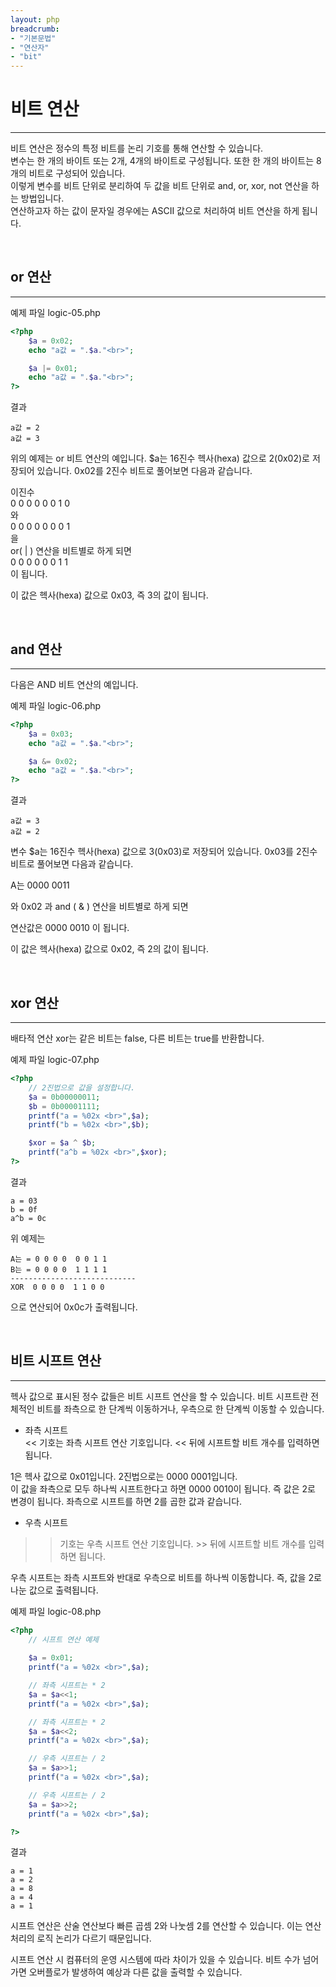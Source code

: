 ```yaml
---
layout: php
breadcrumb:
- "기본문법"
- "연산자"
- "bit"
---
```


# 비트 연산
---
비트 연산은 정수의 특정 비트를 논리 기호를 통해 연산할 수 있습니다.  
변수는 한 개의 바이트 또는 2개, 4개의 바이트로 구성됩니다. 또한 한 개의 바이트는 8개의 비트로 구성되어 있습니다.  
이렇게 변수를 비트 단위로 분리하여 두 값을 비트 단위로 and, or, xor, not 연산을 하는 방법입니다.  
연산하고자 하는 값이 문자일 경우에는 ASCII 값으로 처리하여 비트 연산을 하게 됩니다.  

<br>

## or 연산
---
예제 파일 logic-05.php
```php
<?php
	$a = 0x02;
	echo "a값 = ".$a."<br>";

	$a |= 0x01;
	echo "a값 = ".$a."<br>";
?>
```

결과
```
a값 = 2
a값 = 3
```

위의 예제는 or 비트 연산의 예입니다. 
$a는 16진수 헥사(hexa) 값으로 2(0x02)로 저장되어 있습니다. 0x02를 2진수 비트로 풀어보면 다음과 같습니다.  

이진수  
0	0	0	0	0	0	1	0  
와  
0	0	0	0	0	0	0	1  
을  
or( | ) 연산을 비트별로 하게 되면  
0	0	0	0	0	0	1	1  
이 됩니다.  

이 값은 헥사(hexa) 값으로 0x03, 즉 3의 값이 됩니다.  

<br>

## and 연산 
---
다음은 AND 비트 연산의 예입니다.  

예제 파일 logic-06.php
```php
<?php
	$a = 0x03;
	echo "a값 = ".$a."<br>";

	$a &= 0x02;
	echo "a값 = ".$a."<br>";
?>
```

결과
```
a값 = 3
a값 = 2
```

변수 $a는 16진수 헥사(hexa) 값으로 3(0x03)로 저장되어 있습니다. 0x03를 2진수 비트로 풀어보면 다음과 같습니다.  

A는 0000 0011  

와 0x02 과 and ( & ) 연산을 비트별로 하게 되면   


연산값은 0000 0010 이 됩니다.  

이 값은 헥사(hexa) 값으로 0x02, 즉 2의 값이 됩니다.  

<br>

## xor 연산
---
배타적 연산 xor는 같은 비트는 false, 다른 비트는 true를 반환합니다.  

예제 파일 logic-07.php
```php
<?php
	// 2진법으로 값을 설정합니다.
	$a = 0b00000011;
	$b = 0b00001111;
	printf("a = %02x <br>",$a);
	printf("b = %02x <br>",$b);

	$xor = $a ^ $b;
	printf("a^b = %02x <br>",$xor);
?>
```

결과
```
a = 03
b = 0f
a^b = 0c 
```

위 예제는 
```
A는 = 0 0 0 0  0 0 1 1
B는 = 0 0 0 0  1 1 1 1 
----------------------------
XOR  0 0 0 0  1 1 0 0
```

으로 연산되어 0x0c가 출력됩니다.  

<br>

## 비트 시프트 연산
---
헥사 값으로 표시된 정수 값들은 비트 시프트 연산을 할 수 있습니다. 비트 시프트란 전체적인 비트를 좌측으로 한 단계씩 이동하거나, 우측으로 한 단계씩 이동할 수 있습니다.  

* 좌측 시프트  
<< 기호는 좌측 시프트 연산 기호입니다. << 뒤에 시프트할 비트 개수를 입력하면 됩니다.  

1은 헥사 값으로 0x01입니다. 2진법으로는 0000 0001입니다.  
이 값을 좌측으로 모두 하나씩 시프트한다고 하면 0000 0010이 됩니다. 즉 값은 2로 변경이 됩니다. 좌측으로 시프트를 하면 2를 곱한 값과 같습니다.  

* 우측 시프트  
>>기호는 우측 시프트 연산 기호입니다. >> 뒤에 시프트할 비트 개수를 입력하면 됩니다.  

우측 시프트는 좌측 시프트와 반대로 우측으로 비트를 하나씩 이동합니다. 즉, 값을 2로 나눈 값으로 출력됩니다.  

예제 파일 logic-08.php
```php
<?php
	// 시프트 연산 예제
	
	$a = 0x01;
	printf("a = %02x <br>",$a);

	// 좌측 시프트는 * 2
	$a = $a<<1;
	printf("a = %02x <br>",$a);

	// 좌측 시프트는 * 2
	$a = $a<<2;
	printf("a = %02x <br>",$a);

	// 우측 시프트는 / 2
	$a = $a>>1;
	printf("a = %02x <br>",$a);

	// 우측 시프트는 / 2
	$a = $a>>2;
	printf("a = %02x <br>",$a);

?>
```

결과
```
a = 1
a = 2
a = 8
a = 4
a = 1
```

시프트 연산은 산술 연산보다 빠른 곱셈 2와 나눗셈 2를 연산할 수 있습니다. 이는 연산 처리의 로직 논리가 다르기 때문입니다.  

시프트 연산 시 컴퓨터의 운영 시스템에 따라 차이가 있을 수 있습니다. 비트 수가 넘어가면 오버플로가 발생하여 예상과 다른 값을 출력할 수 있습니다.  

<br><br>